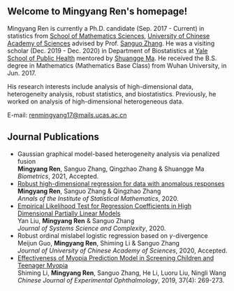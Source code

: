 ## Welcome to Mingyang Ren's homepage!

Mingyang Ren is currently a Ph.D. candidate (Sep. 2017 - Current) in statistics from [School of Mathematics Sciences](https://math.ucas.ac.cn/index.php/zh-CN/), [University of Chinese Academy of Sciences](https://www.ucas.ac.cn/) advised by Prof. [Sanguo Zhang](http://people.ucas.ac.cn/~sgzhang). He was a visiting scholar (Dec. 2019 - Dec. 2020) in Department of Biostatistics at [Yale School of Public Health](https://publichealth.yale.edu/) mentored by [Shuangge Ma](https://publichealth.yale.edu/profile/shuangge_ma/). He received the B.S. degree in Mathematics (Mathematics Base Class) from Wuhan University, in Jun. 2017. 

His research interests include analysis of high-dimensional data, heterogeneity analysis, robust statistics, and biostatistics. Previously, he worked on analysis of high-dimensional heterogeneous data.

E-mail: <renmingyang17@mails.ucas.ac.cn>

## Journal Publications
- Gaussian graphical model-based heterogeneity analysis via penalized fusion  
**Mingyang Ren**, Sanguo Zhang, Qingzhao Zhang \& Shuangge Ma  
*Biometrics*, 2021, Accepted.
- [Robust high-dimensional regression for data with anomalous responses](https://doi.org/10.1007/s10463-020-00764-1)  
**Mingyang Ren**, Sanguo Zhang \& Qingzhao Zhang  
*Annals of the Institute of Statistical Mathematics*, 2020.
- [Empirical Likelihood Test for Regression Coefficients in High Dimensional Partially Linear Models](https://doi.org/10.1007/s11424-020-9260-3)  
Yan Liu, **Mingyang Ren** \& Sanguo Zhang  
*Journal of Systems Science and Complexity*, 2020.
- Robust ordinal mislabel logistic regression based on $\gamma$-divergence  
Meijun Guo, **Mingyang Ren**, Shiming Li \& Sanguo Zhang  
*Journal of University of Chinese Academy of Sciences*, 2020, Accepted.
- [Effectiveness of Myopia Prediction Model in Screening Children and Teenager Myopia](http://rs.yiigle.com/CN115989201904/1129307.htm)  
Shiming Li, **Mingyang Ren**, Sanguo Zhang, He Li, Luoru Liu, Ningli Wang  
*Chinese Journal of Experimental Ophthalmology*, 2019, 37(4): 269-273.  

